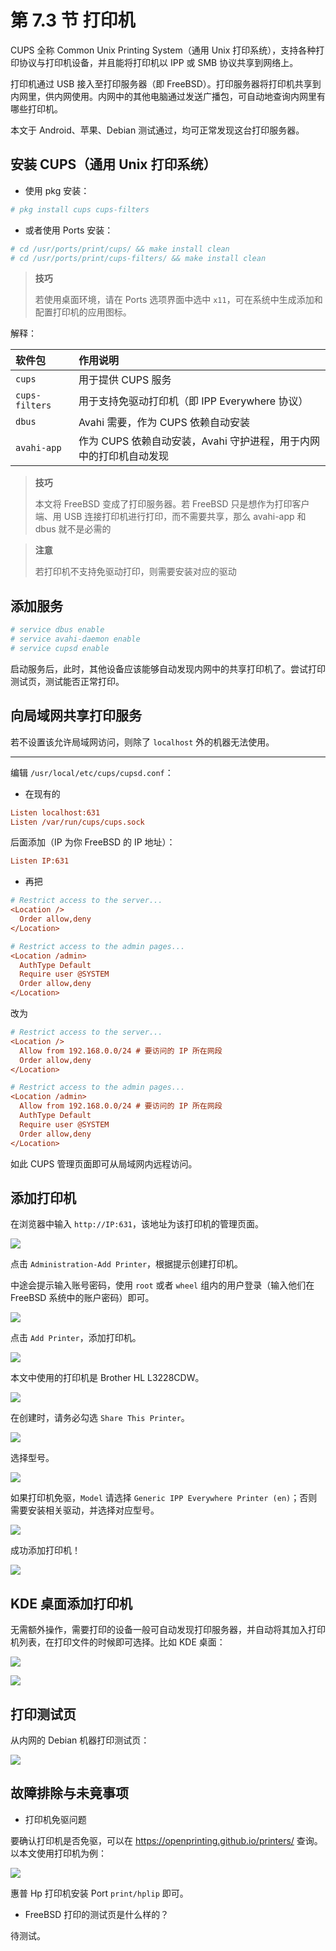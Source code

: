 # 第 7.3 节 打印机

CUPS 全称 Common Unix Printing System（通用 Unix 打印系统），支持各种打印协议与打印机设备，并且能将打印机以 IPP 或 SMB 协议共享到网络上。

打印机通过 USB 接入至打印服务器（即 FreeBSD）。打印服务器将打印机共享到内网里，供内网使用。内网中的其他电脑通过发送广播包，可自动地查询内网里有哪些打印机。

本文于 Android、苹果、Debian 测试通过，均可正常发现这台打印服务器。


## 安装 CUPS（通用 Unix 打印系统）

- 使用 pkg 安装：

```sh
# pkg install cups cups-filters
```

- 或者使用 Ports 安装：

```sh
# cd /usr/ports/print/cups/ && make install clean
# cd /usr/ports/print/cups-filters/ && make install clean
```

>**技巧**
>
>若使用桌面环境，请在 Ports 选项界面中选中 `x11`，可在系统中生成添加和配置打印机的应用图标。

解释：

| 软件包         | 作用说明                                |
|:----------------|:------------------------------------------|
| `cups`         | 用于提供 CUPS 服务                        |
| `cups-filters` | 用于支持免驱动打印机（即 IPP Everywhere 协议） |
|`dbus`|Avahi 需要，作为 CUPS 依赖自动安装|
 |`avahi-app`    | 作为 CUPS 依赖自动安装，Avahi 守护进程，用于内网中的打印机自动发现|


>**技巧**
>
>本文将 FreeBSD 变成了打印服务器。若 FreeBSD 只是想作为打印客户端、用 USB 连接打印机进行打印，而不需要共享，那么 avahi-app 和 dbus 就不是必需的

>**注意**
>
>若打印机不支持免驱动打印，则需要安装对应的驱动

## 添加服务

```sh
# service dbus enable
# service avahi-daemon enable
# service cupsd enable
```

启动服务后，此时，其他设备应该能够自动发现内网中的共享打印机了。尝试打印测试页，测试能否正常打印。

## 向局域网共享打印服务

若不设置该允许局域网访问，则除了 `localhost` 外的机器无法使用。

---

编辑 `/usr/local/etc/cups/cupsd.conf`：

- 在现有的

```ini
Listen localhost:631
Listen /var/run/cups/cups.sock
```

后面添加（IP 为你 FreeBSD 的 IP 地址）：

```ini
Listen IP:631
```

- 再把

```ini
# Restrict access to the server...
<Location />
  Order allow,deny
</Location>

# Restrict access to the admin pages...
<Location /admin>
  AuthType Default
  Require user @SYSTEM
  Order allow,deny
</Location>
```

改为

```ini
# Restrict access to the server...
<Location />
  Allow from 192.168.0.0/24 # 要访问的 IP 所在网段
  Order allow,deny
</Location>

# Restrict access to the admin pages...
<Location /admin>
  Allow from 192.168.0.0/24 # 要访问的 IP 所在网段
  AuthType Default
  Require user @SYSTEM
  Order allow,deny
</Location>
```

如此 CUPS 管理页面即可从局域网内远程访问。

## 添加打印机

在浏览器中输入 `http://IP:631`，该地址为该打印机的管理页面。

![](../.gitbook/assets/cup1.png)

点击 `Administration-Add Printer`，根据提示创建打印机。

中途会提示输入账号密码，使用 `root` 或者 `wheel` 组内的用户登录（输入他们在 FreeBSD 系统中的账户密码）即可。

![](../.gitbook/assets/cup2.png)

点击 `Add Printer`，添加打印机。

![](../.gitbook/assets/cup3.png)

本文中使用的打印机是 Brother HL L3228CDW。

![](../.gitbook/assets/cup4.png)

在创建时，请务必勾选 `Share This Printer`。

![](../.gitbook/assets/cup5.png)

选择型号。

![](../.gitbook/assets/cup6.png)

如果打印机免驱，`Model` 请选择 `Generic IPP Everywhere Printer (en)`；否则需要安装相关驱动，并选择对应型号。

![](../.gitbook/assets/cup7.png)

成功添加打印机！

![](../.gitbook/assets/cup8.png)

## KDE 桌面添加打印机

无需额外操作，需要打印的设备一般可自动发现打印服务器，并自动将其加入打印机列表，在打印文件的时候即可选择。比如 KDE 桌面：

![](../.gitbook/assets/cup10.png)

![](../.gitbook/assets/cup11.png)

## 打印测试页

从内网的 Debian 机器打印测试页：

![](../.gitbook/assets/cup12.jpg)

## 故障排除与未竟事项

- 打印机免驱问题

要确认打印机是否免驱，可以在 <https://openprinting.github.io/printers/> 查询。以本文使用打印机为例：

![](../.gitbook/assets/cup9.png)

惠普 Hp 打印机安装 Port `print/hplip` 即可。

- FreeBSD 打印的测试页是什么样的？

待测试。
